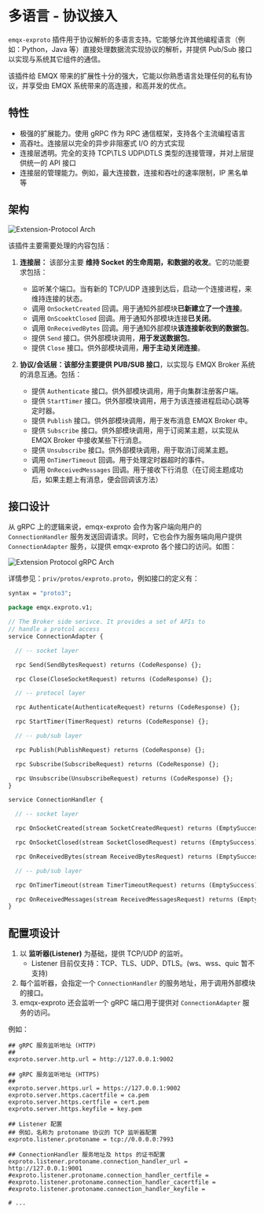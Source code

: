 # 多语言 - 协议接入

`emqx-exproto` 插件用于协议解析的多语言支持。它能够允许其他编程语言（例如：Python，Java 等）直接处理数据流实现协议的解析，并提供 Pub/Sub 接口以实现与系统其它组件的通信。

该插件给 EMQX 带来的扩展性十分的强大，它能以你熟悉语言处理任何的私有协议，并享受由 EMQX 系统带来的高连接，和高并发的优点。

## 特性

- 极强的扩展能力。使用 gRPC 作为 RPC 通信框架，支持各个主流编程语言
- 高吞吐。连接层以完全的异步非阻塞式 I/O 的方式实现
- 连接层透明。完全的支持 TCP\TLS UDP\DTLS 类型的连接管理，并对上层提供统一的 API 接口
- 连接层的管理能力。例如，最大连接数，连接和吞吐的速率限制，IP 黑名单 等

## 架构

![Extension-Protocol Arch](images/exproto-arch.jpg)

该插件主要需要处理的内容包括：

1.  **连接层：** 该部分主要 **维持 Socket 的生命周期，和数据的收发**。它的功能要求包括：
    - 监听某个端口。当有新的 TCP/UDP 连接到达后，启动一个连接进程，来维持连接的状态。
    - 调用 `OnSocketCreated` 回调。用于通知外部模块**已新建立了一个连接**。
    - 调用 `OnScoektClosed` 回调。用于通知外部模块连接**已关闭**。
    - 调用 `OnReceivedBytes` 回调。用于通知外部模块**该连接新收到的数据包**。
    - 提供 `Send` 接口。供外部模块调用，**用于发送数据包**。
    - 提供 `Close` 接口。供外部模块调用，**用于主动关闭连接**。

2. **协议/会话层：**该部分主要**提供 PUB/SUB 接口**，以实现与 EMQX Broker 系统的消息互通。包括：

    - 提供 `Authenticate` 接口。供外部模块调用，用于向集群注册客户端。
    - 提供 `StartTimer` 接口。供外部模块调用，用于为该连接进程启动心跳等定时器。
    - 提供 `Publish` 接口。供外部模块调用，用于发布消息 EMQX Broker 中。
    - 提供 `Subscribe` 接口。供外部模块调用，用于订阅某主题，以实现从 EMQX Broker 中接收某些下行消息。
    - 提供 `Unsubscribe` 接口。供外部模块调用，用于取消订阅某主题。
    - 调用 `OnTimerTimeout` 回调。用于处理定时器超时的事件。
    - 调用 `OnReceivedMessages` 回调。用于接收下行消息（在订阅主题成功后，如果主题上有消息，便会回调该方法）

## 接口设计

从 gRPC 上的逻辑来说，emqx-exproto 会作为客户端向用户的 `ConnectionHandler` 服务发送回调请求。同时，它也会作为服务端向用户提供 `ConnectionAdapter` 服务，以提供 emqx-exproto 各个接口的访问。如图：

![Extension Protocol gRPC Arch](images/exproto-grpc-arch.jpg)


详情参见：`priv/protos/exproto.proto`，例如接口的定义有：

```protobuf
syntax = "proto3";

package emqx.exproto.v1;

// The Broker side serivce. It provides a set of APIs to
// handle a protcol access
service ConnectionAdapter {

  // -- socket layer

  rpc Send(SendBytesRequest) returns (CodeResponse) {};

  rpc Close(CloseSocketRequest) returns (CodeResponse) {};

  // -- protocol layer

  rpc Authenticate(AuthenticateRequest) returns (CodeResponse) {};

  rpc StartTimer(TimerRequest) returns (CodeResponse) {};

  // -- pub/sub layer

  rpc Publish(PublishRequest) returns (CodeResponse) {};

  rpc Subscribe(SubscribeRequest) returns (CodeResponse) {};

  rpc Unsubscribe(UnsubscribeRequest) returns (CodeResponse) {};
}

service ConnectionHandler {

  // -- socket layer

  rpc OnSocketCreated(stream SocketCreatedRequest) returns (EmptySuccess) {};

  rpc OnSocketClosed(stream SocketClosedRequest) returns (EmptySuccess) {};

  rpc OnReceivedBytes(stream ReceivedBytesRequest) returns (EmptySuccess) {};

  // -- pub/sub layer

  rpc OnTimerTimeout(stream TimerTimeoutRequest) returns (EmptySuccess) {};

  rpc OnReceivedMessages(stream ReceivedMessagesRequest) returns (EmptySuccess) {};
}
```

## 配置项设计

1. 以 **监听器(Listener)** 为基础，提供 TCP/UDP 的监听。
   - Listener 目前仅支持：TCP、TLS、UDP、DTLS。(ws、wss、quic 暂不支持)
2. 每个监听器，会指定一个 `ConnectionHandler` 的服务地址，用于调用外部模块的接口。
3. emqx-exproto 还会监听一个 gRPC 端口用于提供对 `ConnectionAdapter` 服务的访问。

例如：

``` properties
## gRPC 服务监听地址 (HTTP)
##
exproto.server.http.url = http://127.0.0.1:9002

## gRPC 服务监听地址 (HTTPS)
##
exproto.server.https.url = https://127.0.0.1:9002
exproto.server.https.cacertfile = ca.pem
exproto.server.https.certfile = cert.pem
exproto.server.https.keyfile = key.pem

## Listener 配置
## 例如，名称为 protoname 协议的 TCP 监听器配置
exproto.listener.protoname = tcp://0.0.0.0:7993

## ConnectionHandler 服务地址及 https 的证书配置
exproto.listener.protoname.connection_handler_url = http://127.0.0.1:9001
#exproto.listener.protoname.connection_handler_certfile =
#exproto.listener.protoname.connection_handler_cacertfile =
#exproto.listener.protoname.connection_handler_keyfile =

# ...
```
